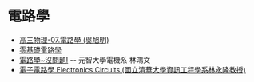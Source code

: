 # 電路學

* [高三物理-07.電路學 (吳旭明)](https://www.youtube.com/playlist?list=PLTQ2T0cDHYPcVTYiq7vixt4-AMp2wIFG5)
* [零基礎電路學](https://www.youtube.com/playlist?list=PLo7jZhG9ppQHpGjvQbiW1mge5eBnFhOO2)
* [電路學~沒問題!](https://www.sharecourse.net/sharecourse/course/view/courseInfo/1079) -- 元智大學電機系 林鴻文
* [電子電路學 Electronics Circuits (國立清華大學資訊工程學系林永隆教授)](https://www.youtube.com/playlist?list=PLfXQiaewslOup9KBjpeN7Z5tleBLt32yS)
